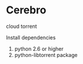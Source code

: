 # Cerebro
cloud torrent 

Install dependencies

1. python 2.6 or higher
2. python-libtorrent package
